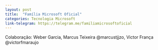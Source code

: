 ```yaml
---
layout: post
title:  "Família Microsoft Oficial"
categories: Tecnologia Microsoft
link-telegram: https://telegram.me/familiamicrosoftoficial
---
```

Colaboração: Weber Garcia, Marcus Teixeira @marcustjjzo, Victor França @victorfmaraujo
